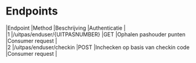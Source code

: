 ---
---

# Endpoints

|Endpoint |Method |Beschrijving |Authenticatie |  
 |1 |/uitpas/enduser/{UITPASNUMBER} |GET |Ophalen pashouder punten |Consumer request |  
 |2 |/uitpas/enduser/checkin |POST |Inchecken op basis van checkin code |Consumer request |